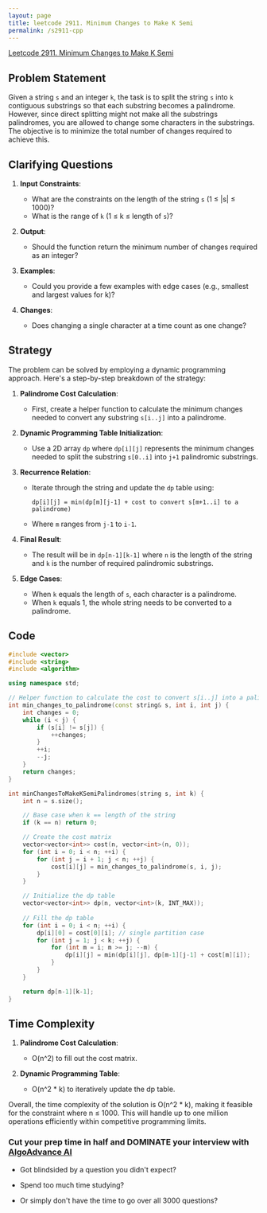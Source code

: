```yaml
---
layout: page
title: leetcode 2911. Minimum Changes to Make K Semi
permalink: /s2911-cpp
---
```

[Leetcode 2911. Minimum Changes to Make K Semi](https://algoadvance.github.io/algoadvance/l2911)
## Problem Statement

Given a string `s` and an integer `k`, the task is to split the string `s` into `k` contiguous substrings so that each substring becomes a palindrome. However, since direct splitting might not make all the substrings palindromes, you are allowed to change some characters in the substrings. The objective is to minimize the total number of changes required to achieve this.

## Clarifying Questions

1. **Input Constraints**:
   - What are the constraints on the length of the string `s` (1 ≤ |s| ≤ 1000)?
   - What is the range of `k` (1 ≤ k ≤ length of `s`)?

2. **Output**:
   - Should the function return the minimum number of changes required as an integer?

3. **Examples**:
   - Could you provide a few examples with edge cases (e.g., smallest and largest values for k)?

4. **Changes**:
   - Does changing a single character at a time count as one change?

## Strategy

The problem can be solved by employing a dynamic programming approach. Here's a step-by-step breakdown of the strategy:

1. **Palindrome Cost Calculation**: 
   - First, create a helper function to calculate the minimum changes needed to convert any substring `s[i..j]` into a palindrome.

2. **Dynamic Programming Table Initialization**:
   - Use a 2D array `dp` where `dp[i][j]` represents the minimum changes needed to split the substring `s[0..i]` into `j+1` palindromic substrings.

3. **Recurrence Relation**:
   - Iterate through the string and update the `dp` table using:
     ```
     dp[i][j] = min(dp[m][j-1] + cost to convert s[m+1..i] to a palindrome)
     ```
   - Where `m` ranges from `j-1` to `i-1`.

4. **Final Result**:
   - The result will be in `dp[n-1][k-1]` where `n` is the length of the string and `k` is the number of required palindromic substrings.

5. **Edge Cases**:
   - When `k` equals the length of `s`, each character is a palindrome.
   - When `k` equals 1, the whole string needs to be converted to a palindrome.

## Code

```cpp
#include <vector>
#include <string>
#include <algorithm>

using namespace std;

// Helper function to calculate the cost to convert s[i..j] into a palindrome
int min_changes_to_palindrome(const string& s, int i, int j) {
    int changes = 0;
    while (i < j) {
        if (s[i] != s[j]) {
            ++changes;
        }
        ++i;
        --j;
    }
    return changes;
}

int minChangesToMakeKSemiPalindromes(string s, int k) {
    int n = s.size();

    // Base case when k == length of the string
    if (k == n) return 0;

    // Create the cost matrix
    vector<vector<int>> cost(n, vector<int>(n, 0));
    for (int i = 0; i < n; ++i) {
        for (int j = i + 1; j < n; ++j) {
            cost[i][j] = min_changes_to_palindrome(s, i, j);
        }
    }

    // Initialize the dp table
    vector<vector<int>> dp(n, vector<int>(k, INT_MAX));
    
    // Fill the dp table
    for (int i = 0; i < n; ++i) {
        dp[i][0] = cost[0][i]; // single partition case
        for (int j = 1; j < k; ++j) {
            for (int m = i; m >= j; --m) {
                dp[i][j] = min(dp[i][j], dp[m-1][j-1] + cost[m][i]);
            }
        }
    }

    return dp[n-1][k-1];
}
```

## Time Complexity

1. **Palindrome Cost Calculation**:
   - O(n^2) to fill out the cost matrix.

2. **Dynamic Programming Table**:
   - O(n^2 * k) to iteratively update the dp table.

Overall, the time complexity of the solution is O(n^2 * k), making it feasible for the constraint where n ≤ 1000. This will handle up to one million operations efficiently within competitive programming limits.


### Cut your prep time in half and DOMINATE your interview with [AlgoAdvance AI](https://algoAdvance.com)

- Got blindsided by a question you didn't expect?

- Spend too much time studying?

- Or simply don't have the time to go over all 3000 questions?

